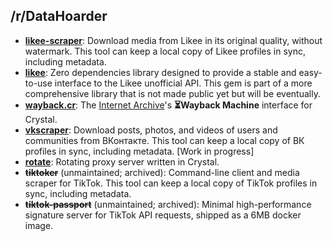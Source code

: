 ## /r/DataHoarder

- [**likee-scraper**](github.com/kandayo/likee-scraper): Download media from Likee in its original quality, without watermark. This tool can keep a local copy of Likee profiles in sync, including metadata.
- [**likee**](https://github.com/kandayo/likee): Zero dependencies library designed to provide a stable and easy-to-use interface to the Likee unofficial API. This gem is part of a more comprehensive library that is not made public yet but will be eventually.
- [**wayback.cr**](https://github.com/kandayo/wayback.cr): The [Internet Archive](https://archive.org/)'s **⏳Wayback Machine** interface for Crystal.
- [**vkscraper**](https://github.com/kandayo/vkscraper): Download posts, photos, and videos of users and communities from ВКонтакте. This tool can keep a local copy of ВК profiles in sync, including metadata. [Work in progress]
- [**rotate**](https://github.com/kandayo/rotate): Rotating proxy server written in Crystal.
- ~~**tiktoker**~~ (unmaintained; archived): Command-line client and media scraper for TikTok. This tool can keep a local copy of TikTok profiles in sync, including metadata.
- ~~**tiktok-passport**~~ (unmaintained; archived): Minimal high-performance signature server for TikTok API requests, shipped as a 6MB docker image.
